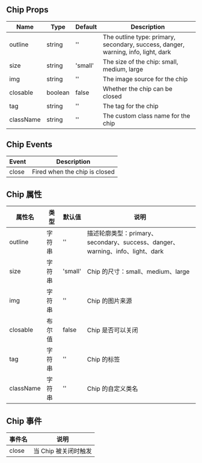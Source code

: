 ## Chip Props

| Name      | Type    | Default | Description                                                                       |
| --------- | ------- | ------- | --------------------------------------------------------------------------------- |
| outline   | string  | ''      | The outline type: primary, secondary, success, danger, warning, info, light, dark |
| size      | string  | 'small' | The size of the chip: small, medium, large                                        |
| img       | string  | ''      | The image source for the chip                                                     |
| closable  | boolean | false   | Whether the chip can be closed                                                    |
| tag       | string  | ''      | The tag for the chip                                                              |
| className | string  | ''      | The custom class name for the chip                                                |

## Chip Events

| Event | Description                   |
| ----- | ----------------------------- |
| close | Fired when the chip is closed |

## Chip 属性

| 属性名    | 类型   | 默认值  | 说明                                                                          |
| --------- | ------ | ------- | ----------------------------------------------------------------------------- |
| outline   | 字符串 | ''      | 描述轮廓类型：primary、secondary、success、danger、warning、info、light、dark |
| size      | 字符串 | 'small' | Chip 的尺寸：small、medium、large                                             |
| img       | 字符串 | ''      | Chip 的图片来源                                                               |
| closable  | 布尔值 | false   | Chip 是否可以关闭                                                             |
| tag       | 字符串 | ''      | Chip 的标签                                                                   |
| className | 字符串 | ''      | Chip 的自定义类名                                                             |

## Chip 事件

| 事件名 | 说明                 |
| ------ | -------------------- |
| close  | 当 Chip 被关闭时触发 |

